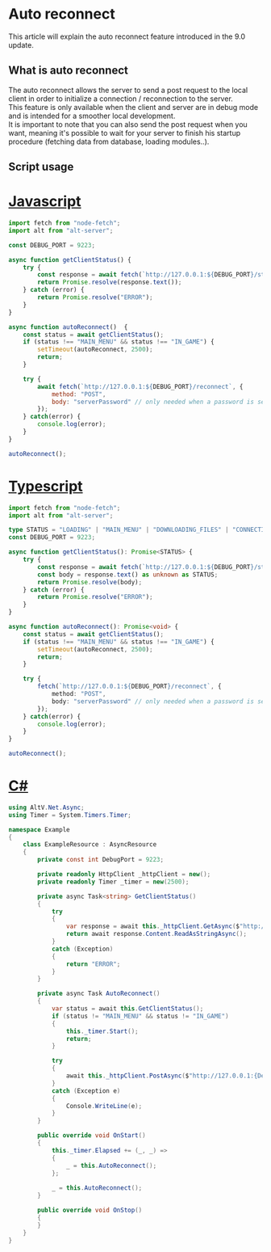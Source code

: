 # Auto reconnect

This article will explain the auto reconnect feature introduced in the 9.0 update.

## What is auto reconnect

The auto reconnect allows the server to send a post request to the local client in order to initialize a connection / reconnection to the server.<br>
This feature is only available when the client and server are in debug mode and is intended for a smoother local development.<br>
It is important to note that you can also send the post request when you want, meaning it's possible to wait for your server to finish his startup procedure (fetching data from database, loading modules..).

## Script usage

# [Javascript](#tab/tabid-1)

```js
import fetch from "node-fetch";
import alt from "alt-server";

const DEBUG_PORT = 9223;

async function getClientStatus() {
    try {
        const response = await fetch(`http://127.0.0.1:${DEBUG_PORT}/status`);
        return Promise.resolve(response.text());
    } catch (error) {
        return Promise.resolve("ERROR");
    }
}

async function autoReconnect()  {
    const status = await getClientStatus();
    if (status !== "MAIN_MENU" && status !== "IN_GAME") {
        setTimeout(autoReconnect, 2500);
        return;
    }

    try {
        await fetch(`http://127.0.0.1:${DEBUG_PORT}/reconnect`, {
            method: "POST",
            body: "serverPassword" // only needed when a password is set in the server.cfg
        });
    } catch(error) {
        console.log(error);
    }
}

autoReconnect();
```

# [Typescript](#tab/tabid-2)

```ts
import fetch from "node-fetch";
import alt from "alt-server";

type STATUS = "LOADING" | "MAIN_MENU" | "DOWNLOADING_FILES" | "CONNECTING" | "IN_GAME" | "DISCONNECTING" | "ERROR";
const DEBUG_PORT = 9223;

async function getClientStatus(): Promise<STATUS> {
    try {
        const response = await fetch(`http://127.0.0.1:${DEBUG_PORT}/status`);
        const body = response.text() as unknown as STATUS;
        return Promise.resolve(body);
    } catch (error) {
        return Promise.resolve("ERROR");
    }
}

async function autoReconnect(): Promise<void> {
    const status = await getClientStatus();
    if (status !== "MAIN_MENU" && status !== "IN_GAME") {
        setTimeout(autoReconnect, 2500);
        return;
    }

    try {
        fetch(`http://127.0.0.1:${DEBUG_PORT}/reconnect`, {
            method: "POST",
            body: "serverPassword" // only needed when a password is set in the server.cfg
        });
    } catch(error) {
        console.log(error);
    }
}

autoReconnect();
```

# [C#](#tab/tabid-3)

```csharp
using AltV.Net.Async;
using Timer = System.Timers.Timer;

namespace Example
{
    class ExampleResource : AsyncResource
    {
        private const int DebugPort = 9223;

        private readonly HttpClient _httpClient = new();
        private readonly Timer _timer = new(2500);

        private async Task<string> GetClientStatus()
        {
            try
            {
                var response = await this._httpClient.GetAsync($"http://127.0.0.1:{DebugPort}/status");
                return await response.Content.ReadAsStringAsync();
            }
            catch (Exception)
            {
                return "ERROR";
            }
        }

        private async Task AutoReconnect()
        {
            var status = await this.GetClientStatus();
            if (status != "MAIN_MENU" && status != "IN_GAME")
            {
                this._timer.Start();
                return;
            }

            try
            {
                await this._httpClient.PostAsync($"http://127.0.0.1:{DebugPort}/reconnect", new StringContent("serverPassword"));
            }
            catch (Exception e)
            {
                Console.WriteLine(e);
            }
        }

        public override void OnStart()
        {
            this._timer.Elapsed += (_, _) =>
            {
                _ = this.AutoReconnect();
            };
            
            _ = this.AutoReconnect();
        }

        public override void OnStop()
        {
        }
    }
}
```
